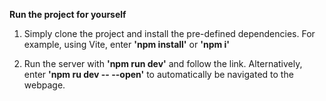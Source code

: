 **Run the project for yourself**

1. Simply clone the project and install the pre-defined dependencies. For example, using Vite, enter **'npm install'** or **'npm i'**

2. Run the server with **'npm run dev'** and follow the link. Alternatively, enter **'npm ru dev -- --open'** to automatically be navigated to the webpage.